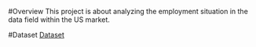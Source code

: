 #Overview
This project is about analyzing the employment situation in the data field within the US market.

#Dataset
<a href="https://www.kaggle.com/datasets/andrewmvd/data-scientist-jobs">Dataset</a>
